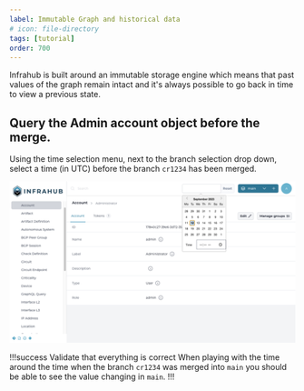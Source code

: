 ```yaml
---
label: Immutable Graph and historical data
# icon: file-directory
tags: [tutorial]
order: 700
---
```


Infrahub is built around an immutable storage engine which means that past values of the graph remain intact and it's always possible to go back in time to view a previous state.

## Query the Admin account object before the merge.

Using the time selection menu, next to the branch selection drop down, select a time (in UTC) before the branch `cr1234` has been merged.

![Change Time](../media/tutorial/tutorial-2-historical.cy.ts/tutorial_2_historical.png)

!!!success Validate that everything is correct
When playing with the time around the time when the branch `cr1234` was merged into `main` you should be able to see the value changing in `main`.
!!!

<!-- ![Change Time](../media/tutorial/tutorial-2-historical/tutorial_2_historical_set.png) -->

